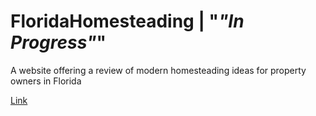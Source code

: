 

# FloridaHomesteading | "*"In Progress"*"


A website offering a review of modern homesteading ideas for property owners in Florida

<a href="https://bstefansen.github.io/FloridaHomesteading/">Link</a>

